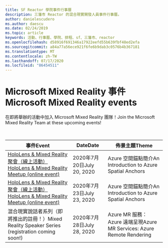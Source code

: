 ```yaml
---
title: SF Reactor 學院事件行事曆
description: 三藩市 Reactor 的混合現實開發人員事件行事曆。
author: danielescudero
ms.author: daescu
ms.date: 02/24/2019
ms.topic: article
keywords: 活動、行事曆、學院、排程、sf、三藩市、reactor
ms.openlocfilehash: d58916f691346a17922eefd55b639fbf48ed2efa
ms.sourcegitcommit: a84a77a56ece921f6fe6b9dab3c0576b4b367181
ms.translationtype: MT
ms.contentlocale: zh-TW
ms.lasthandoff: 07/17/2020
ms.locfileid: "86454511"
---
```

# <a name="microsoft-mixed-reality-events"></a><span data-ttu-id="de08b-104">Microsoft Mixed Reality 事件</span><span class="sxs-lookup"><span data-stu-id="de08b-104">Microsoft Mixed Reality events</span></span>

<span data-ttu-id="de08b-105">在即將舉辦的活動中加入 Microsoft Mixed Reality 團隊！</span><span class="sxs-lookup"><span data-stu-id="de08b-105">Join the Microsoft Mixed Reality Team at these upcoming events!</span></span>

<br>

|<span data-ttu-id="de08b-106">事件</span><span class="sxs-lookup"><span data-stu-id="de08b-106">Event</span></span>|<span data-ttu-id="de08b-107">Date</span><span class="sxs-lookup"><span data-stu-id="de08b-107">Date</span></span>|<span data-ttu-id="de08b-108">佈景主題</span><span class="sxs-lookup"><span data-stu-id="de08b-108">Theme</span></span>|
|-------------|-------------|-----|
| [<span data-ttu-id="de08b-109">HoloLens & Mixed Reality 聚會（線上活動）</span><span class="sxs-lookup"><span data-stu-id="de08b-109">HoloLens & Mixed Reality Meetup (online event)</span></span>](https://www.meetup.com/hololens-mr/)| <span data-ttu-id="de08b-110">2020年7月20日</span><span class="sxs-lookup"><span data-stu-id="de08b-110">July 20, 2020</span></span>|<span data-ttu-id="de08b-111">Azure 空間錨點簡介</span><span class="sxs-lookup"><span data-stu-id="de08b-111">An Introduction to Azure Spatial Anchors</span></span>|
| [<span data-ttu-id="de08b-112">HoloLens & Mixed Reality 聚會（線上活動）</span><span class="sxs-lookup"><span data-stu-id="de08b-112">HoloLens & Mixed Reality Meetup (online event)</span></span>](https://www.meetup.com/hololens-mr/)| <span data-ttu-id="de08b-113">2020年7月23日</span><span class="sxs-lookup"><span data-stu-id="de08b-113">July 23, 2020</span></span>|<span data-ttu-id="de08b-114">Azure 空間錨點簡介</span><span class="sxs-lookup"><span data-stu-id="de08b-114">An Introduction to Azure Spatial Anchors</span></span>|
| <span data-ttu-id="de08b-115">混合現實說話者系列（即將推出的註冊！）</span><span class="sxs-lookup"><span data-stu-id="de08b-115">Mixed Reality Speaker Series (registration coming soon!)</span></span>|<span data-ttu-id="de08b-116">2020年7月28日</span><span class="sxs-lookup"><span data-stu-id="de08b-116">July 28, 2020</span></span>|<span data-ttu-id="de08b-117">Azure MR 服務： Azure 遠端呈現</span><span class="sxs-lookup"><span data-stu-id="de08b-117">Azure MR Services: Azure Remote Rendering</span></span>|
